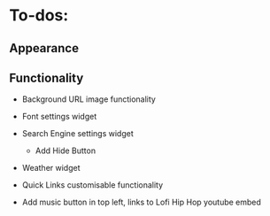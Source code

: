 # To-dos:


## Appearance

## Functionality

 - Background URL image functionality
 - Font settings widget
 - Search Engine settings widget
	- Add Hide Button
 - Weather widget
 - Quick Links customisable functionality

 - Add music button in top left, links to Lofi Hip Hop youtube embed